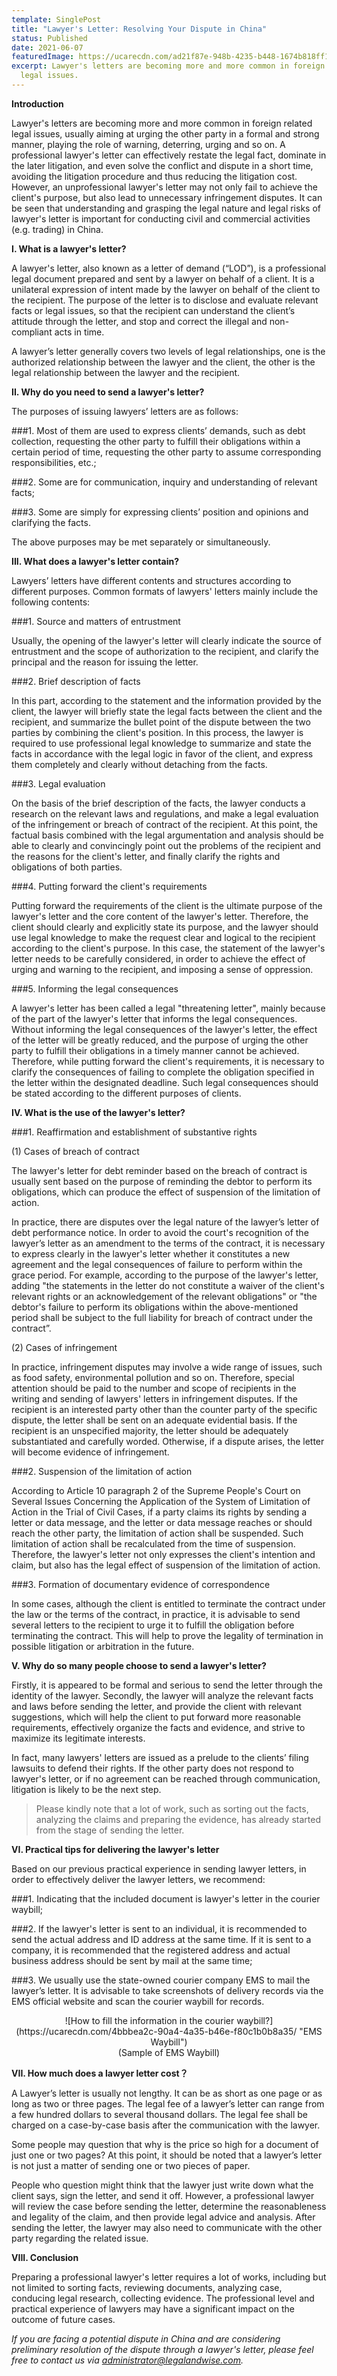 ```yaml
---
template: SinglePost
title: "Lawyer's Letter: Resolving Your Dispute in China"
status: Published
date: 2021-06-07
featuredImage: https://ucarecdn.com/ad21f87e-948b-4235-b448-1674b818ff16/
excerpt: Lawyer's letters are becoming more and more common in foreign related
  legal issues.
---
```

**Introduction**

Lawyer's letters are becoming more and more common in foreign related legal issues, usually aiming at urging the other party in a formal and strong manner, playing the role of warning, deterring, urging and so on. A professional lawyer's letter can effectively restate the legal fact, dominate in the later litigation, and even solve the conflict and dispute in a short time, avoiding the litigation procedure and thus reducing the litigation cost. However, an unprofessional lawyer's letter may not only fail to achieve the client's purpose, but also lead to unnecessary infringement disputes. It can be seen that understanding and grasping the legal nature and legal risks of lawyer's letter is important for conducting civil and commercial activities (e.g. trading) in China.

**I. What is a lawyer's letter?**

A lawyer's letter, also known as a letter of demand (“LOD”), is a professional legal document prepared and sent by a lawyer on behalf of a client. It is a unilateral expression of intent made by the lawyer on behalf of the client to the recipient. The purpose of the letter is to disclose and evaluate relevant facts or legal issues, so that the recipient can understand the client’s attitude through the letter, and stop and correct the illegal and non-compliant acts in time.

A lawyer’s letter generally covers two levels of legal relationships, one is the authorized relationship between the lawyer and the client, the other is the legal relationship between the lawyer and the recipient. 

**II. Why do you need to send a lawyer's letter?**

The purposes of issuing lawyers’ letters are as follows:

\###1. Most of them are used to express clients’ demands, such as debt collection, requesting the other party to fulfill their obligations within a certain period of time, requesting the other party to assume corresponding responsibilities, etc.;

\###2. Some are for communication, inquiry and understanding of relevant facts;

\###3. Some are simply for expressing clients’ position and opinions and clarifying the facts.

The above purposes may be met separately or simultaneously.

**III. What does a lawyer's letter contain?**

Lawyers’ letters have different contents and structures according to different purposes. Common formats of lawyers' letters mainly include the following contents:

\###1. Source and matters of entrustment

Usually, the opening of the lawyer's letter will clearly indicate the source of entrustment and the scope of authorization to the recipient, and clarify the principal and the reason for issuing the letter.

\###2. Brief description of facts

In this part, according to the statement and the information provided by the client, the lawyer will briefly state the legal facts between the client and the recipient, and summarize the bullet point of the dispute between the two parties by combining the client's position. In this process, the lawyer is required to use professional legal knowledge to summarize and state the facts in accordance with the legal logic in favor of the client, and express them completely and clearly without detaching from the facts.

\###3. Legal evaluation

On the basis of the brief description of the facts, the lawyer conducts a research on the relevant laws and regulations, and make a legal evaluation of the infringement or breach of contract of the recipient. At this point, the factual basis combined with the legal argumentation and analysis should be able to clearly and convincingly point out the problems of the recipient and the reasons for the client's letter, and finally clarify the rights and obligations of both parties.

\###4. Putting forward the client's requirements

Putting forward the requirements of the client is the ultimate purpose of the lawyer's letter and the core content of the lawyer's letter. Therefore, the client should clearly and explicitly state its purpose, and the lawyer should use legal knowledge to make the request clear and logical to the recipient according to the client's purpose. In this case, the statement of the lawyer's letter needs to be carefully considered, in order to achieve the effect of urging and warning to the recipient, and imposing a sense of oppression.

\###5. Informing the legal consequences

A lawyer's letter has been called a legal "threatening letter", mainly because of the part of the lawyer's letter that informs the legal consequences. Without informing the legal consequences of the lawyer's letter, the effect of the letter will be greatly reduced, and the purpose of urging the other party to fulfill their obligations in a timely manner cannot be achieved. Therefore, while putting forward the client's requirements, it is necessary to clarify the consequences of failing to complete the obligation specified in the letter within the designated deadline. Such legal consequences should be stated according to the different purposes of clients.

**IV. What is the use of the lawyer's letter?**

\###1. Reaffirmation and establishment of substantive rights

(1) Cases of breach of contract

The lawyer's letter for debt reminder based on the breach of contract is usually sent based on the purpose of reminding the debtor to perform its obligations, which can produce the effect of suspension of the limitation of action.

In practice, there are disputes over the legal nature of the lawyer’s letter of debt performance notice. In order to avoid the court's recognition of the lawyer’s letter as an amendment to the terms of the contract, it is necessary to express clearly in the lawyer's letter whether it constitutes a new agreement and the legal consequences of failure to perform within the grace period. For example, according to the purpose of the lawyer's letter, adding "the statements in the letter do not constitute a waiver of the client's relevant rights or an acknowledgement of the relevant obligations" or "the debtor's failure to perform its obligations within the above-mentioned period shall be subject to the full liability for breach of contract under the contract”. 

(2) Cases of infringement

In practice, infringement disputes may involve a wide range of issues, such as food safety, environmental pollution and so on. Therefore, special attention should be paid to the number and scope of recipients in the writing and sending of lawyers' letters in infringement disputes. If the recipient is an interested party other than the counter party of the specific dispute, the letter shall be sent on an adequate evidential basis. If the recipient is an unspecified majority, the letter should be adequately substantiated and carefully worded. Otherwise, if a dispute arises, the letter will become evidence of infringement.

\###2. Suspension of the limitation of action

According to Article 10 paragraph 2 of the Supreme People's Court on Several Issues Concerning the Application of the System of Limitation of Action in the Trial of Civil Cases, if a party claims its rights by sending a letter or data message, and the letter or data message reaches or should reach the other party, the limitation of action shall be suspended. Such limitation of action shall be recalculated from the time of suspension. Therefore, the lawyer's letter not only expresses the client's intention and claim, but also has the legal effect of suspension of the limitation of action.

\###3. Formation of documentary evidence of correspondence

In some cases, although the client is entitled to terminate the contract under the law or the terms of the contract, in practice, it is advisable to send several letters to the recipient to urge it to fulfill the obligation before terminating the contract. This will help to prove the legality of termination in possible litigation or arbitration in the future.

**V. Why do so many people choose to send a lawyer's letter?**

Firstly, it is appeared to be formal and serious to send the letter through the identity of the lawyer. Secondly, the lawyer will analyze the relevant facts and laws before sending the letter, and provide the client with relevant suggestions, which will help the client to put forward more reasonable requirements, effectively organize the facts and evidence, and strive to maximize its legitimate interests.

In fact, many lawyers' letters are issued as a prelude to the clients’ filing lawsuits to defend their rights. If the other party does not respond to lawyer's letter, or if no agreement can be reached through communication, litigation is likely to be the next step.

> Please kindly note that a lot of work, such as sorting out the facts, analyzing the claims and preparing the evidence, has already started from the stage of sending the letter.

**VI. Practical tips for delivering the lawyer's letter** 

Based on our previous practical experience in sending lawyer letters, in order to effectively deliver the lawyer letters, we recommend:

\###1. Indicating that the included document is lawyer's letter in the courier waybill;

\###2. If the lawyer's letter is sent to an individual, it is recommended to send the actual address and ID address at the same time. If it is sent to a company, it is recommended that the registered address and actual business address should be sent by mail at the same time;

\###3. We usually use the state-owned courier company EMS to mail the lawyer’s letter. It is advisable to take screenshots of delivery records via the EMS official website and scan the courier waybill for records.  

<div align=center>![How to fill the information in the courier waybill?](https://ucarecdn.com/4bbbea2c-90a4-4a35-b46e-f80c1b0b8a35/ "EMS Waybill")</div>

<center>(Sample of EMS Waybill)</center>

**VII. How much does a lawyer letter cost？**

A Lawyer’s letter is usually not lengthy. It can be as short as one page or as long as two or three pages. The legal fee of a lawyer’s letter can range from a few hundred dollars to several thousand dollars. The legal fee shall be charged on a case-by-case basis after the communication with the lawyer.

Some people may question that why is the price so high for a document of just one or two pages? At this point, it should be noted that a lawyer’s letter is not just a matter of sending one or two pieces of paper.

People who question might think that the lawyer just write down what the client says, sign the letter, and send it off. However, a professional lawyer will review the case before sending the letter, determine the reasonableness and legality of the claim, and then provide legal advice and analysis. After sending the letter, the lawyer may also need to communicate with the other party regarding the related issue.

**VIII. Conclusion**

Preparing a professional lawyer's letter requires a lot of works, including but not limited to sorting facts, reviewing documents, analyzing case, conducing legal research, collecting evidence. The professional level and practical experience of lawyers may have a significant impact on the outcome of future cases.

*If you are facing a potential dispute in China and are considering preliminary resolution of the dispute through a lawyer's letter, please feel free to contact us via administrator@legalandwise.com.*